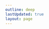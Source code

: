 ```yaml
---
outline: deep
lastUpdated: true
layout: page
---
```


<script setup>
import {
  VPTeamPage,
  VPTeamPageTitle,
  VPTeamMembers
} from 'vitepress/theme'
import { onMounted } from 'vue'

const members = [
  {
    avatar: '/skin-viewer.html?player=SawaDawa177_',
    name: 'SawaDawa177_',
    title: 'Создатель',
    links: [
      { icon: 'github', link: 'https://github.com/notsawadawa177' },
      { icon: 'discord', link: 'https://discord.com/users/803639665960681502' }
    ]
  },
  {
    avatar: '/skin-viewer.html?player=GreatShow6102',
    name: 'GreatShow6102',
    title: 'Администратор, Редактор Вики',
    links: [
      { icon: 'github', link: 'https://github.com/VGSS6102/' },
      { icon: 'discord', link: 'https://discord.com/users/508385398666297383' }
    ]
  },
  {
    avatar: '/skin-viewer.html?player=Nub4ik1',
    name: 'Nub4ik1',
    title: 'Модератор',
    links: [
      { icon: 'discord', link: 'https://discord.com/users/733200455324401676' }
    ]
  },
]

onMounted(() => {
  // Заменяем img на iframe для каждой аватарки
  const avatars = document.querySelectorAll('.VPTeamMembersItem .avatar img')
  avatars.forEach(img => {
    const iframe = document.createElement('iframe')
    iframe.src = img.src
    iframe.style.width = '100px'
    iframe.style.height = '100px'
    iframe.style.border = 'none'
    img.parentNode.replaceChild(iframe, img)
  })
})
</script>

<style>
:deep(.VPTeamMembersItem .avatar) {
  border-radius: 50%;
  overflow: hidden;
  width: 100px !important;
  height: 100px !important;
}

:deep(.VPTeamMembersItem .avatar img) {
  display: none;
}

:deep(.VPTeamMembersItem .avatar iframe) {
  width: 100px !important;
  height: 100px !important;
  border: none;
  transform: scale(1.0);
}
</style>

<VPTeamPage>
  <VPTeamPageTitle>
    <template #title>Наша команда</template>
  </VPTeamPageTitle>
  <VPTeamMembers :members="members" />
</VPTeamPage>
